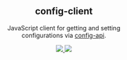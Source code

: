 <h2 align="center">
  config-client
</h2>

<p align="center">
  JavaScript client for getting and setting<br/>
  configurations via <a href="https://github.com/usermirror/config-api">config-api</a>.
</p>

<p align="center">
  <a href="https://unpkg.com/config-client/src/index.js">
    <img src="https://img.badgesize.io/https://unpkg.com/config-client/src/index.js?compression=gzip&amp;label=config--client&cache=2">
  </a>
  <a href="https://www.npmjs.com/package/config-client">
    <img src="https://img.shields.io/npm/v/config-client.svg?maxAge=3600&label=config-client&colorB=007ec6">
  </a>
</p>
<br/>